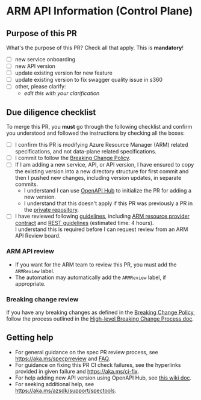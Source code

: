 # ARM API Information (Control Plane)

## Purpose of this PR

What's the purpose of this PR? Check all that apply. This is **mandatory**!

  - [ ] new service onboarding
  - [ ] new API version
  - [ ] update existing version for new feature
  - [ ] update existing version to fix swagger quality issue in s360
  - [ ] other, please clarify:
    - _edit this with your clarification_

## Due diligence checklist

To merge this PR, you **must** go through the following checklist and confirm you understood 
and followed the instructions by checking all the boxes:

- [ ] I confirm this PR is modifying Azure Resource Manager (ARM) related specifications, and not data-plane related specifications.
- [ ] I commit to follow the [Breaking Change Policy](https://aka.ms/AzBreakingChangesPolicy).
- [ ] If I am adding a new service, API, or API version, I have ensured to copy the existing version into a new
  directory structure for first commit and then I pushed new changes, including version updates, in separate commits.  
  - I understand I can use [OpenAPI Hub](https://aka.ms/openapihub) to initialize the PR for adding a new version.  
  - I understand that this doesn't apply if this PR was previously a PR in the [private repository](https://github.com/Azure/azure-rest-api-specs-pr).
- [ ] I have reviewed following [guidelines](https://aka.ms/rpguidelines), including
  [ARM resource provider contract](https://github.com/Azure/azure-resource-manager-rpc) and
  [REST guidelines](https://github.com/microsoft/api-guidelines/blob/vNext/azure/Guidelines.md) (estimated time: 4 hours).  
  I understand this is required before I can request review from an ARM API Review board.

### ARM API review

- If you want for the ARM team to review this PR, you must add the `ARMReview` label. 
- The automation may automatically add the `ARMReview` label, if appropriate.

### Breaking change review

If you have any breaking changes as defined in the [Breaking Change Policy](https://aka.ms/AzBreakingChangesPolicy/), 
follow the process outlined in the [High-level Breaking Change Process doc](https://eng.ms/docs/cloud-ai-platform/azure-core/azure-core-pm-and-design/trusted-platform-pm-karimb/service-lifecycle-and-actions-team/service-lifecycle-actions-team/apex/media/overview_breakingchanges#high-level-breaking-change-process).
      
## Getting help

- For general guidance on the spec PR review process, see https://aka.ms/specprreview and [FAQ](https://aka.ms/faqinprreview).
- For guidance on fixing this PR CI check failures, see the hyperlinks provided in given failure 
  and https://aka.ms/ci-fix.
- For help adding new API version using OpenAPI Hub, see [this wiki doc](https://dev.azure.com/azure-sdk/internal/_wiki/wikis/internal.wiki/208/OpenAPI-Hub-Adding-new-API-version).
- For seeking additional help, see https://aka.ms/azsdk/support/spectools.
